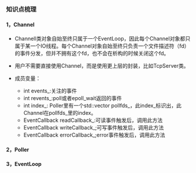 ### 知识点梳理 ###

#### 1，Channel ####
- Channell类对象自始至终只属于一个EventLoop，因此每个Channel对象都只属于某一个IO线程。每个Channel对象自始至终只负责一个文件描述符（fd）的事件分发，但并不拥有这个fd，也不会在析构的时候关闭这个fd。
- 用户不需要直接使用Channel，而是使用更上层的封装，比如TcpServer类。

- 成员变量：
    - int events_:关注的事件
    - int revents_:poll或者epoll_wait返回的事件
    - int index_: Poller里有一个std::vector<struct pollfd> pollfds_，此index_标识出，此Channel在pollfds_里的index。
	- EventCallback readCallback_:可读事件触发后，调用此方法
    - EventCallback writeCallback_;可写事件触发后，调用此方法
    - EventCallback errorCallback_;error事件触发后，调用此方法
#### 2，Poller ####

#### 3，EventLoop ####
